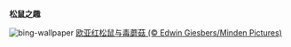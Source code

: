 
**松鼠之趣**

![bing-wallpaper](https://www.bing.com/th?id=OHR.DutchSquirrel_ZH-CN3896893818_1920x1080.jpg)
[欧亚红松鼠与毒蘑菇 (© Edwin Giesbers/Minden Pictures)](https://www.bing.com/search?q=%E6%AC%A7%E4%BA%9A%E7%BA%A2%E6%9D%BE%E9%BC%A0&amp;form=hpcapt&amp;mkt=zh-cn)
  